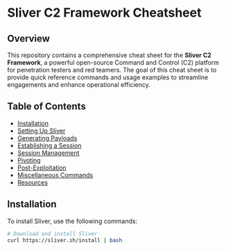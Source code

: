 # Sliver C2 Framework Cheatsheet

## Overview

This repository contains a comprehensive cheat sheet for the **Sliver C2 Framework**, a powerful open-source Command and Control (C2) platform for penetration testers and red teamers. The goal of this cheat sheet is to provide quick reference commands and usage examples to streamline engagements and enhance operational efficiency.

## Table of Contents

- [Installation](#installation)
- [Setting Up Sliver](#setting-up-sliver)
- [Generating Payloads](#generating-payloads)
- [Establishing a Session](#establishing-a-session)
- [Session Management](#session-management)
- [Pivoting](#pivoting)
- [Post-Exploitation](#post-exploitation)
- [Miscellaneous Commands](#miscellaneous-commands)
- [Resources](#resources)

## Installation

To install Sliver, use the following commands:

```bash
# Download and install Sliver
curl https://sliver.sh/install | bash
